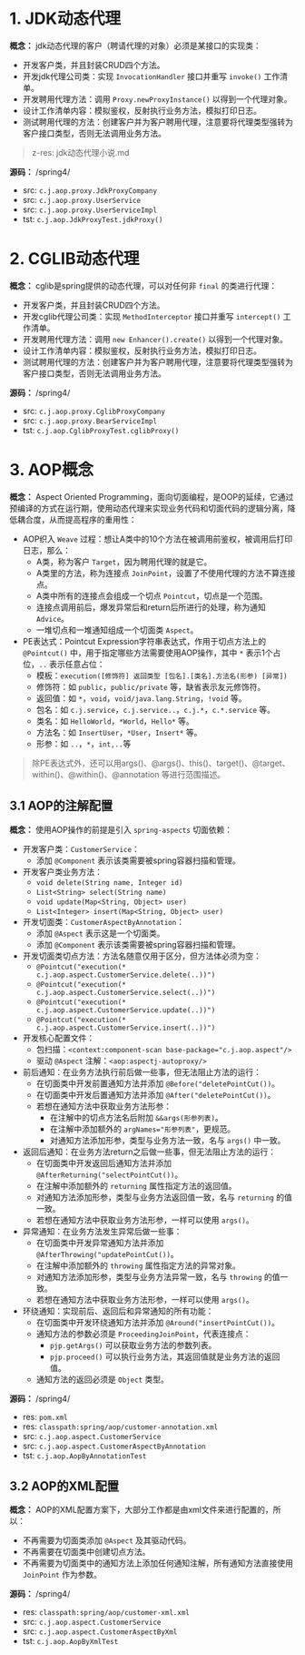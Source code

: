 # 1. JDK动态代理

**概念：** jdk动态代理的客户（聘请代理的对象）必须是某接口的实现类：
- 开发客户类，并且封装CRUD四个方法。
- 开发jdk代理公司类：实现 `InvocationHandler` 接口并重写 `invoke()` 工作清单。
- 开发聘用代理方法：调用 `Proxy.newProxyInstance()` 以得到一个代理对象。
- 设计工作清单内容：模拟鉴权，反射执行业务方法，模拟打印日志。
- 测试聘用代理的方法：创建客户并为客户聘用代理，注意要将代理类型强转为客户接口类型，否则无法调用业务方法。

> z-res: jdk动态代理小说.md

**源码：** /spring4/
- src: `c.j.aop.proxy.JdkProxyCompany`
- src: `c.j.aop.proxy.UserService`
- src: `c.j.aop.proxy.UserServiceImpl`
- tst: `c.j.aop.JdkProxyTest.jdkProxy()`

# 2. CGLIB动态代理

**概念：** cglib是spring提供的动态代理，可以对任何非 `final` 的类进行代理：
- 开发客户类，并且封装CRUD四个方法。
- 开发cglib代理公司类：实现 `MethodInterceptor` 接口并重写 `intercept()` 工作清单。
- 开发聘用代理方法：调用 `new Enhancer().create()` 以得到一个代理对象。
- 设计工作清单内容：模拟鉴权，反射执行业务方法，模拟打印日志。
- 测试聘用代理的方法：创建客户并为客户聘用代理，注意要将代理类型强转为客户接口类型，否则无法调用业务方法。

**源码：** /spring4/
- src: `c.j.aop.proxy.CglibProxyCompany`
- src: `c.j.aop.proxy.BearServiceImpl`
- tst: `c.j.aop.CglibProxyTest.cglibProxy()`

# 3. AOP概念

**概念：** Aspect Oriented Programming，面向切面编程，是OOP的延续，它通过预编译的方式在运行期，使用动态代理来实现业务代码和切面代码的逻辑分离，降低耦合度，从而提高程序的重用性：
- AOP织入 `Weave` 过程：想让A类中的10个方法在被调用前鉴权，被调用后打印日志，那么：
    - A类，称为客户 `Target`，因为聘用代理的就是它。
    - A类里的方法，称为连接点 `JoinPoint`，设置了不使用代理的方法不算连接点。
    - A类中所有的连接点会组成一个切点 `Pointcut`，切点是一个范围。
    - 连接点调用前后，爆发异常后和return后所进行的处理，称为通知 `Advice`。
    - 一堆切点和一堆通知组成一个切面类 `Aspect`。
- PE表达式：Pointcut Expression字符串表达式，作用于切点方法上的 `@Pointcut()` 中，用于指定哪些方法需要使用AOP操作，其中 `*` 表示1个占位，`..` 表示任意占位：
    - 模板：`execution([修饰符] 返回类型 [包名].[类名].方法名(形参) [异常])`
    - 修饰符：如 `public`，`public/private` 等，缺省表示友元修饰符。
    - 返回值：如 `*`，`void`，`void/java.lang.String`，`!void` 等。
    - 包名：如 `c.j.service`，`c.j.service..`，`c.j.*`，`c.*.service` 等。
    - 类名：如 `HelloWorld`，`*World`，`Hello*` 等。
    - 方法名：如 `InsertUser`，`*User`，`Insert*` 等。
    - 形参：如 `..`，`*`，`int,..`等

> 除PE表达式外，还可以用args()、@args()、this()、target()、@target、within()、@within()、@annotation 等进行范围描述。

## 3.1 AOP的注解配置

**概念：** 使用AOP操作的前提是引入 `spring-aspects` 切面依赖：
- 开发客户类：`CustomerService`：
    - 添加 `@Component` 表示该类需要被spring容器扫描和管理。
- 开发客户类业务方法：
    - `void delete(String name, Integer id)`
    - `List<String> select(String name)`
    - `void update(Map<String, Object> user)`
    - `List<Integer> insert(Map<String, Object> user)`
- 开发切面类：`CustomerAspectByAnnotation`：
    - 添加 `@Aspect` 表示这是一个切面类。
    - 添加 `@Component` 表示该类需要被spring容器扫描和管理。
- 开发切面类切点方法：方法名随意仅用于区分，但方法体必须为空：
    - `@Pointcut("execution(* c.j.aop.aspect.CustomerService.delete(..))")`
    - `@Pointcut("execution(* c.j.aop.aspect.CustomerService.select(..))")`
    - `@Pointcut("execution(* c.j.aop.aspect.CustomerService.update(..))")`
    - `@Pointcut("execution(* c.j.aop.aspect.CustomerService.insert(..))")`
- 开发核心配置文件：
    - 包扫描：`<context:component-scan base-package="c.j.aop.aspect"/>`
    - 驱动 `@Aspect` 注解：`<aop:aspectj-autoproxy/>` 
- 前后通知：在业务方法执行前后做一些事，但无法阻止方法的运行：
    - 在切面类中开发前置通知方法并添加 `@Before("deletePointCut())`。    
    - 在切面类中开发后置通知方法并添加 `@After("deletePointCut())`。
    - 若想在通知方法中获取业务方法形参：
        - 在注解中的切点方法名后附加 `&&args(形参列表)`。
        - 在注解中添加额外的 `argNames="形参列表"`，更规范。
        - 对通知方法添加形参，类型与业务方法一致，名与 `args()` 中一致。
- 返回后通知：在业务方法return之后做一些事，但无法阻止方法的运行：
    - 在切面类中开发返回后通知方法并添加 `@AfterReturning("selectPointCut())`。
    - 在注解中添加额外的 `returning` 属性指定方法的返回值。
    - 对通知方法添加形参，类型与业务方法返回值一致，名与 `returning` 的值一致。
    - 若想在通知方法中获取业务方法形参，一样可以使用 `args()`。
- 异常通知：在业务方法发生异常后做一些事：
    - 在切面类中开发异常通知方法并添加 `@AfterThrowing("updatePointCut())`。
    - 在注解中添加额外的 `throwing` 属性指定方法的异常对象。
    - 对通知方法添加形参，类型与业务方法异常一致，名与 `throwing` 的值一致。
    - 若想在通知方法中获取业务方法形参，一样可以使用 `args()`。
- 环绕通知：实现前后、返回后和异常通知的所有功能：
    - 在切面类中开发环绕通知方法并添加 `@Around("insertPointCut())`。
    - 通知方法的参数必须是 `ProceedingJoinPoint`，代表连接点：
        - `pjp.getArgs()` 可以获取业务方法的参数列表。
        - `pjp.proceed()` 可以执行业务方法，其返回值就是业务方法的返回值。
    - 通知方法的返回必须是 `Object` 类型。

**源码：** /spring4/
- res: `pom.xml`
- res: `classpath:spring/aop/customer-annotation.xml`
- src: `c.j.aop.aspect.CustomerService`
- src: `c.j.aop.aspect.CustomerAspectByAnnotation`
- tst: `c.j.aop.AopByAnnotationTest`

## 3.2 AOP的XML配置

**概念：** AOP的XML配置方案下，大部分工作都是由xml文件来进行配置的，所以：
- 不再需要为切面类添加 `@Aspect` 及其驱动代码。
- 不再需要在切面类中创建切点方法。
- 不再需要为切面类中的通知方法上添加任何通知注解，所有通知方法直接使用 `JoinPoint` 作为参数。

**源码：** /spring4/
- res: `classpath:spring/aop/customer-xml.xml`
- src: `c.j.aop.aspect.CustomerService`
- src: `c.j.aop.aspect.CustomerAspectByXml`
- tst: `c.j.aop.AopByXmlTest`
